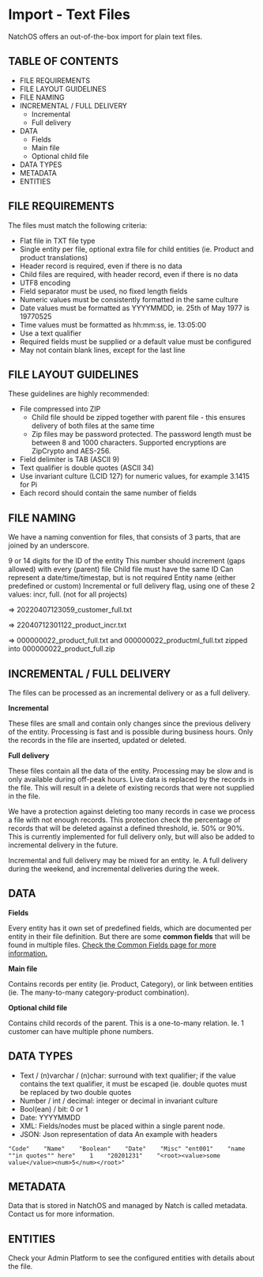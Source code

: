 # Import - Text Files
NatchOS offers an out-of-the-box import for plain text files.

## TABLE OF CONTENTS

- FILE REQUIREMENTS
- FILE LAYOUT GUIDELINES
- FILE NAMING
- INCREMENTAL / FULL DELIVERY
  - Incremental
  - Full delivery
- DATA
  - Fields
  - Main file
  - Optional child file
- DATA TYPES
- METADATA
- ENTITIES

## FILE REQUIREMENTS
The files must match the following criteria:

- Flat file in TXT file type
- Single entity per file, optional extra file for child entities (ie. Product and product translations)
- Header record is required, even if there is no data
- Child files are required, with header record, even if there is no data
- UTF8 encoding
- Field separator must be used, no fixed length fields
- Numeric values must be consistently formatted in the same culture
- Date values must be formatted as YYYYMMDD, ie. 25th of May 1977 is 19770525 
- Time values must be formatted as hh:mm:ss, ie. 13:05:00
- Use a text qualifier
- Required fields must be supplied or a default value must be configured
- May not contain blank lines, except for the last line

## FILE LAYOUT GUIDELINES
These guidelines are highly recommended:

- File compressed into ZIP
  - Child file should be zipped together with parent file - this ensures delivery of both files at the same time
  - Zip files may be password protected. The password length must be between 8 and 1000 characters. Supported encryptions are ZipCrypto and AES-256.
- Field delimiter is TAB (ASCII 9)
- Text qualifier is double quotes (ASCII 34)
- Use invariant culture (LCID 127) for numeric values, for example 3.1415 for Pi
- Each record should contain the same number of fields

## FILE NAMING
We have a naming convention for files, that consists of 3 parts, that are joined by an underscore.

9 or 14 digits for the ID of the entity
This number should increment (gaps allowed) with every (parent) file
Child file must have the same ID
Can represent a date/time/timestap, but is not required
Entity name (either predefined or custom)
Incremental or full delivery flag, using one of these 2 values: incr, full. (not for all projects)

=> 20220407123059_customer_full.txt

=> 22040712301122_product_incr.txt

=> 000000022_product_full.txt and 000000022_productml_full.txt zipped into 000000022_product_full.zip

## INCREMENTAL / FULL DELIVERY
The files can be processed as an incremental delivery or as a full delivery.

**Incremental**

These files are small and contain only changes since the previous delivery of the entity.
Processing is fast and is possible during business hours.
Only the records in the file are inserted, updated or deleted.

**Full delivery**

These files contain all the data of the entity.
Processing may be slow and is only available during off-peak hours.
Live data is replaced by the records in the file. This will result in a delete of existing records that were not supplied in the file.

We have a protection against deleting too many records in case we process a file with not enough records. This protection check the percentage of records that will be deleted against a defined threshold, ie. 50% or 90%. This is currently implemented for full delivery only, but will also be added to incremental delivery in the future.

Incremental and full delivery may be mixed for an entity. Ie. A full delivery during the weekend, and incremental deliveries during the week.

## DATA

**Fields**

Every entity has it own set of predefined fields, which are documented per entity in their file definition. But there are some **common fields** that will be found in multiple files. [Check the Common Fields page for more information.](./common_fields.md)

**Main file**

Contains records per entity (ie. Product, Category), or link between entities (ie. The many-to-many category-product combination).

**Optional child file**

Contains child records of the parent. This is a one-to-many relation. Ie. 1 customer can have multiple phone numbers.

## DATA TYPES

- Text / (n)varchar / (n)char: surround with text qualifier; if the value contains the text qualifier, it must be escaped (ie. double quotes must be replaced by two double quotes
- Number / int / decimal: integer or decimal in invariant culture
- Bool(ean) / bit: 0 or 1
- Date: YYYYMMDD
- XML: Fields/nodes must be placed within a single parent node.
- JSON: Json representation of data
An example with headers

`"Code"    "Name"    "Boolean"    "Date"    "Misc"
"ent001"    "name ""in quotes"" here"    1    "20201231"    "<root><value>some value</value><num>5</num></root>"`


## METADATA
Data that is stored in NatchOS and managed by Natch is called metadata. Contact us for more information.


## ENTITIES
Check your Admin Platform to see the configured entities with details about the file.
